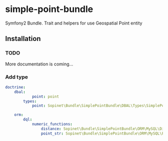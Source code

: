 simple-point-bundle
===================

Symfony2 Bundle. Trait and helpers for use Geospatial Point entity

## Installation

### TODO

More documentation is coming...

### Add type

```yml
doctrine:
    dbal:
            point: point
        types:
            point: Sopinet\Bundle\SimplePointBundle\DBAL\Types\SimplePointType

    orm:
        dql:
            numeric_functions:
                distance: Sopinet\Bundle\SimplePointBundle\ORM\MySQL\Distance
                point_str: Sopinet\Bundle\SimplePointBundle\ORM\MySQL\PointStr        
```
